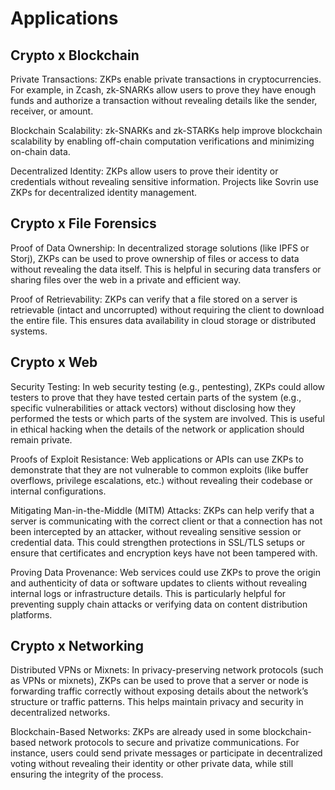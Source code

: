 # Applications
## Crypto x Blockchain
Private Transactions: ZKPs enable private transactions in cryptocurrencies. For example, in Zcash, zk-SNARKs allow users to prove they have enough funds and authorize a transaction without revealing details like the sender, receiver, or amount.

Blockchain Scalability: zk-SNARKs and zk-STARKs help improve blockchain scalability by enabling off-chain computation verifications and minimizing on-chain data.

Decentralized Identity: ZKPs allow users to prove their identity or credentials without revealing sensitive information. Projects like Sovrin use ZKPs for decentralized identity management.
## Crypto x File Forensics
Proof of Data Ownership: In decentralized storage solutions (like IPFS or Storj), ZKPs can be used to prove ownership of files or access to data without revealing the data itself. This is helpful in securing data transfers or sharing files over the web in a private and efficient way.

Proof of Retrievability: ZKPs can verify that a file stored on a server is retrievable (intact and uncorrupted) without requiring the client to download the entire file. This ensures data availability in cloud storage or distributed systems.
## Crypto x Web
Security Testing: In web security testing (e.g., pentesting), ZKPs could allow testers to prove that they have tested certain parts of the system (e.g., specific vulnerabilities or attack vectors) without disclosing how they performed the tests or which parts of the system are involved. This is useful in ethical hacking when the details of the network or application should remain private.

Proofs of Exploit Resistance: Web applications or APIs can use ZKPs to demonstrate that they are not vulnerable to common exploits (like buffer overflows, privilege escalations, etc.) without revealing their codebase or internal configurations.

Mitigating Man-in-the-Middle (MITM) Attacks: ZKPs can help verify that a server is communicating with the correct client or that a connection has not been intercepted by an attacker, without revealing sensitive session or credential data. This could strengthen protections in SSL/TLS setups or ensure that certificates and encryption keys have not been tampered with.

Proving Data Provenance: Web services could use ZKPs to prove the origin and authenticity of data or software updates to clients without revealing internal logs or infrastructure details. This is particularly helpful for preventing supply chain attacks or verifying data on content distribution platforms.
## Crypto x Networking
Distributed VPNs or Mixnets: In privacy-preserving network protocols (such as VPNs or mixnets), ZKPs can be used to prove that a server or node is forwarding traffic correctly without exposing details about the network’s structure or traffic patterns. This helps maintain privacy and security in decentralized networks.

Blockchain-Based Networks: ZKPs are already used in some blockchain-based network protocols to secure and privatize communications. For instance, users could send private messages or participate in decentralized voting without revealing their identity or other private data, while still ensuring the integrity of the process.
